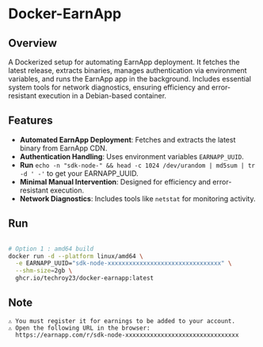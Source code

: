 # Docker-EarnApp

## Overview
A Dockerized setup for automating EarnApp deployment. It fetches the latest release, extracts binaries, manages authentication via environment variables, and runs the EarnApp app in the background. Includes essential system tools for network diagnostics, ensuring efficiency and error-resistant execution in a Debian-based container.

## Features  
- **Automated EarnApp Deployment**: Fetches and extracts the latest binary from EarnApp CDN.  
- **Authentication Handling**: Uses environment variables `EARNAPP_UUID`.
- **Run** `echo -n "sdk-node-" && head -c 1024 /dev/urandom | md5sum | tr -d ' -'` to get your EARNAPP_UUID.
- **Minimal Manual Intervention**: Designed for efficiency and error-resistant execution.  
- **Network Diagnostics**: Includes tools like `netstat` for monitoring activity.  

## Run
```bash

# Option 1 : amd64 build
docker run -d --platform linux/amd64 \
  -e EARNAPP_UUID="sdk-node-xxxxxxxxxxxxxxxxxxxxxxxxxxxxxxxx" \
  --shm-size=2gb \
  ghcr.io/techroy23/docker-earnapp:latest


```

## Note
```
⚠ You must register it for earnings to be added to your account.
⚠ Open the following URL in the browser:
  https://earnapp.com/r/sdk-node-xxxxxxxxxxxxxxxxxxxxxxxxxxxxxxxx
```
